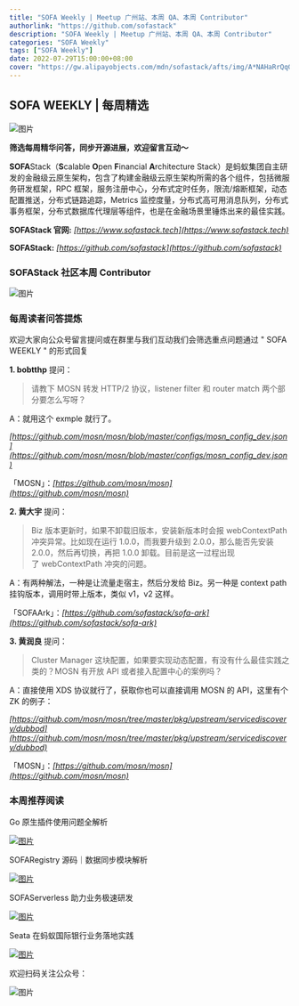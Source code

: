 ```yaml
---
title: "SOFA Weekly | Meetup 广州站、本周 QA、本周 Contributor"
authorlink: "https://github.com/sofastack"
description: "SOFA Weekly | Meetup 广州站、本周 QA、本周 Contributor"
categories: "SOFA Weekly"
tags: ["SOFA Weekly"]
date: 2022-07-29T15:00:00+08:00
cover: "https://gw.alipayobjects.com/mdn/sofastack/afts/img/A*NAHaRrQqGzAAAAAAAAAAAAAAARQnAQ"
---
```


## SOFA WEEKLY | 每周精选

![图片](https://p3-juejin.byteimg.com/tos-cn-i-k3u1fbpfcp/1e08fca65f7643c783d33f590bb41d5a~tplv-k3u1fbpfcp-zoom-1.image)

**筛选每周精华问答，同步开源进展，欢迎留言互动～**

**SOFA**Stack（**S**calable **O**pen **F**inancial **A**rchitecture Stack）是蚂蚁集团自主研发的金融级云原生架构，包含了构建金融级云原生架构所需的各个组件，包括微服务研发框架，RPC 框架，服务注册中心，分布式定时任务，限流/熔断框架，动态配置推送，分布式链路追踪，Metrics 监控度量，分布式高可用消息队列，分布式事务框架，分布式数据库代理层等组件，也是在金融场景里锤炼出来的最佳实践。

**SOFAStack 官网:** *[https://www.sofastack.tech](https://www.sofastack.tech)*

**SOFAStack:** *[https://github.com/sofastack](https://github.com/sofastack)*

### SOFAStack 社区本周 Contributor

![图片](https://p3-juejin.byteimg.com/tos-cn-i-k3u1fbpfcp/c73953cec00844cbb22ecf63358c00ae~tplv-k3u1fbpfcp-zoom-1.image)

### 每周读者问答提炼

欢迎大家向公众号留言提问或在群里与我们互动我们会筛选重点问题通过 " SOFA WEEKLY " 的形式回复

**1. bobtthp** 提问：

> 请教下 MOSN 转发 HTTP/2 协议，listener filter 和 router match 两个部分要怎么写呀？

A：就用这个 exmple 就行了。

*[https://github.com/mosn/mosn/blob/master/configs/mosn_config_dev.json](https://github.com/mosn/mosn/blob/master/configs/mosn_config_dev.json)*

「MOSN」：*[https://github.com/mosn/mosn](https://github.com/mosn/mosn)*

**2. 黄大宇** 提问：

> Biz 版本更新时，如果不卸载旧版本，安装新版本时会报 webContextPath 冲突异常。比如现在运行 1.0.0，而我要升级到 2.0.0，那么能否先安装 2.0.0，然后再切换，再把 1.0.0 卸载。目前是这一过程出现了 webContextPath 冲突的问题。

A：有两种解法，一种是让流量走宿主，然后分发给 Biz。另一种是 context path 挂钩版本，调用时带上版本，类似 v1，v2 这样。

「SOFAArk」：*[https://github.com/sofastack/sofa-ark](https://github.com/sofastack/sofa-ark)*

**3. 黄润良** 提问：

> Cluster Manager 这块配置，如果要实现动态配置，有没有什么最佳实践之类的？MOSN 有开放 API 或者接入配置中心的案例吗？

A：直接使用 XDS 协议就行了，获取你也可以直接调用 MOSN 的 API，这里有个 ZK 的例子：

*[https://github.com/mosn/mosn/tree/master/pkg/upstream/servicediscovery/dubbod](https://github.com/mosn/mosn/tree/master/pkg/upstream/servicediscovery/dubbod)*

「MOSN」：*[https://github.com/mosn/mosn](https://github.com/mosn/mosn)*

### 本周推荐阅读

Go 原生插件使用问题全解析

[![图片](https://p3-juejin.byteimg.com/tos-cn-i-k3u1fbpfcp/73b7f85cff8d4a89b14d6d7aeae5c335~tplv-k3u1fbpfcp-zoom-1.image)](http://mp.weixin.qq.com/s?__biz=MzUzMzU5Mjc1Nw==&mid=2247512138&idx=1&sn=851abb8d07d47f703e33978c9c125c59&chksm=faa35f90cdd4d6869c6cd4934c042484dbe1063c3fb85462d2f33e936b96240ae33d02d18c3a&scene=21)

SOFARegistry 源码｜数据同步模块解析

[![图片](https://p3-juejin.byteimg.com/tos-cn-i-k3u1fbpfcp/1d2e1dcf97454e229f5e80e45992e88d~tplv-k3u1fbpfcp-zoom-1.image)](http://mp.weixin.qq.com/s?__biz=MzUzMzU5Mjc1Nw==&mid=2247511796&idx=1&sn=14045ed1b3e634061e719ef434816abf&chksm=faa3412ecdd4c83808c5945af56558fe157395b21bc0d56665e102edb92316c6f245f94d306c&scene=21)

SOFAServerless 助力业务极速研发

[![图片](https://p3-juejin.byteimg.com/tos-cn-i-k3u1fbpfcp/60a3b7fcd9074ea58f4ba28b75741777~tplv-k3u1fbpfcp-zoom-1.image)](http://mp.weixin.qq.com/s?__biz=MzUzMzU5Mjc1Nw==&mid=2247508394&idx=1&sn=280fad012f3e78765d1a63acac53ac6b&chksm=faa34e70cdd4c7662c183fc1188f8162a6c421e9bb781ef887dba917364281fc16d57e11c42c&scene=21)

Seata 在蚂蚁国际银行业务落地实践

[![图片](https://p3-juejin.byteimg.com/tos-cn-i-k3u1fbpfcp/06b70be069f749aa95f6b290a5c6988c~tplv-k3u1fbpfcp-zoom-1.image)](http://mp.weixin.qq.com/s?__biz=MzUzMzU5Mjc1Nw==&mid=2247512945&idx=1&sn=006cc63f41c96a73b60ea7a11477310d&chksm=faa35cabcdd4d5bd910d44550bda12642de3baa61eea1a7c966387d53ca62afa63cc9f76ad66&scene=21)

欢迎扫码关注公众号：

![图片](https://p3-juejin.byteimg.com/tos-cn-i-k3u1fbpfcp/0fc902534709497790cfb2f8097329bf~tplv-k3u1fbpfcp-zoom-1.image)
